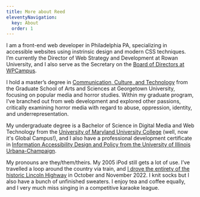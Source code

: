 ```yaml
---
title: More about Reed
eleventyNavigation:
  key: About
  order: 1
---
```


I am a front-end web developer in Philadelphia PA, specializing in accessible websites using instrinsic design and modern CSS techniques. I’m currently the Director of Web Strategy and Development at Rowan University, and I also serve as the Secretary on the [Board of Directors at WPCampus](https://www.wpcampus.org/governance/board/).

I hold a master’s degree in [Communication, Culture, and Technology](https://cct.georgetown.edu/) from the Graduate School of Arts and Sciences at Georgetown University, focusing on popular media and horror studies. Within my graduate program, I’ve branched out from web development and explored other passions, critically examining horror media with regard to abuse, oppression, identity, and underrepresentation.

My undergraduate degree is a Bachelor of Science in Digital Media and Web Technology from the [University of Maryland University College](https://www.umgc.edu) (well, now it's Global Campus!), and I also have a professional development certificate in [Information Accessibility Design and Policy from the University of Illinois Urbana-Champaign](https://iadp.ahs.illinois.edu).

My pronouns are they/them/theirs. My 2005 iPod still gets a lot of use. I’ve travelled a loop around the country via train, and [I drove the entirety of the historic Lincoln Highway](https://lincolnhighwayjournal.com/) in October and November 2022. I knit socks but I also have a bunch of unfinished sweaters. I enjoy tea and coffee equally, and I very much miss singing in a competitive karaoke league.
